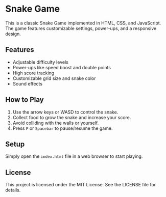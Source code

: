 # Snake Game

This is a classic Snake Game implemented in HTML, CSS, and JavaScript. The game features customizable settings, power-ups, and a responsive design.

## Features
- Adjustable difficulty levels
- Power-ups like speed boost and double points
- High score tracking
- Customizable grid size and snake color
- Sound effects

## How to Play
1. Use the arrow keys or WASD to control the snake.
2. Collect food to grow the snake and increase your score.
3. Avoid colliding with the walls or yourself.
4. Press `P` or `Spacebar` to pause/resume the game.

## Setup
Simply open the `index.html` file in a web browser to start playing.

## License
This project is licensed under the MIT License. See the LICENSE file for details.